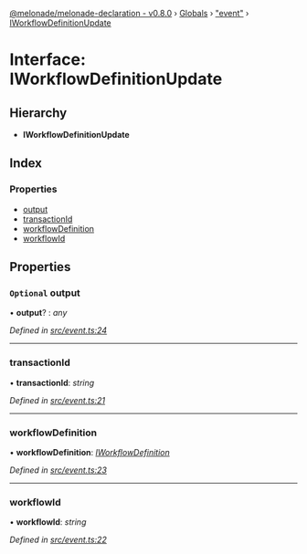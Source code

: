 [@melonade/melonade-declaration - v0.8.0](../README.md) › [Globals](../globals.md) › ["event"](../modules/_event_.md) › [IWorkflowDefinitionUpdate](_event_.iworkflowdefinitionupdate.md)

# Interface: IWorkflowDefinitionUpdate

## Hierarchy

* **IWorkflowDefinitionUpdate**

## Index

### Properties

* [output](_event_.iworkflowdefinitionupdate.md#optional-output)
* [transactionId](_event_.iworkflowdefinitionupdate.md#transactionid)
* [workflowDefinition](_event_.iworkflowdefinitionupdate.md#workflowdefinition)
* [workflowId](_event_.iworkflowdefinitionupdate.md#workflowid)

## Properties

### `Optional` output

• **output**? : *any*

*Defined in [src/event.ts:24](https://github.com/devit-tel/melonade-declaration/blob/26b2f11/src/event.ts#L24)*

___

###  transactionId

• **transactionId**: *string*

*Defined in [src/event.ts:21](https://github.com/devit-tel/melonade-declaration/blob/26b2f11/src/event.ts#L21)*

___

###  workflowDefinition

• **workflowDefinition**: *[IWorkflowDefinition](_workflowdefinition_.iworkflowdefinition.md)*

*Defined in [src/event.ts:23](https://github.com/devit-tel/melonade-declaration/blob/26b2f11/src/event.ts#L23)*

___

###  workflowId

• **workflowId**: *string*

*Defined in [src/event.ts:22](https://github.com/devit-tel/melonade-declaration/blob/26b2f11/src/event.ts#L22)*
